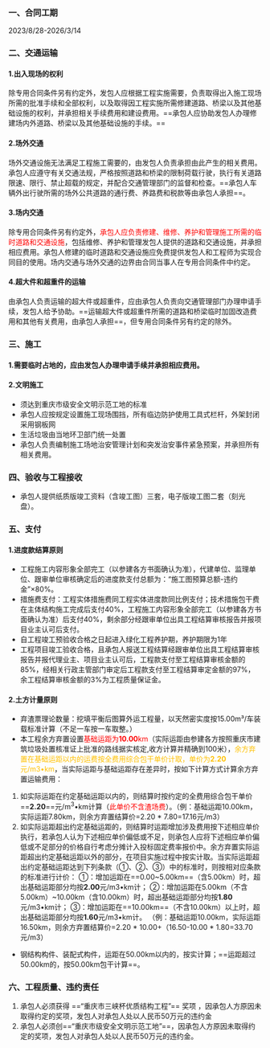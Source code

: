 ### 一、合同工期
2023/8/28-2026/3/14
### 二、交通运输
#### 1.出入现场的权利
除专用合同条件另有约定外，发包人应根据工程实施需要，负责取得出入施工现场所需的批准手续和全部权利，以及取得因工程实施所需修建道路、桥梁以及其他基础设施的权利，并承担相关手续费用和建设费用。==承包人应协助发包人办理修建场内外道路、桥梁以及其他基础设施的手续。==
#### 2.场外交通
场外交通设施无法满足工程施工需要的，由发包人负责承担由此产生的相关费用。承包人应遵守有关交通法规，严格按照道路和桥梁的限制荷载行驶，执行有关道路限速、限行、禁止超载的规定，并配合交通管理部门的监督和检查。==承包人车辆外出行驶所需的场外公共道路的通行费、养路费和税款等由承包人承担==。
#### 3.场内交通
除专用合同条件另有约定外，<font color="#ff0000">承包人应负责修建、维修、养护和管理施工所需的临时道路和交通设施</font>，包括维修、养护和管理发包人提供的道路和交通设施，并承担相应费用。承包人修建的临时道路和交通设施应免费提供发包人和工程师为实现合同目的使用。场内交通与场外交通的边界由合同当事人在专用合同条件中约定。
#### 4.超大件和超重件的运输
由承包人负责运输的超大件或超重件，应由承包人负责向交通管理部门办理申请手续，发包人给予协助。==运输超大件或超重件所需的道路和桥梁临时加固改造费用和其他有关费用，由承包人承担==，但专用合同条件另有约定的除外。
### 三、施工
#### 1.需要临时占地的，应由发包人办理申请手续并承担相应费用。
#### 2.文明施工
- 须达到重庆市级安全文明示范工地的标准
- 承包人应按规定设置施工现场围挡，所有临边防护使用工具式栏杆，外架封闭采用钢板网
- 生活垃圾由当地环卫部门统一处置
- 承包人负责编制施工场地治安管理计划和突发治安事件紧急预案，并承担所有相关费用。

### 四、验收与工程接收
- 承包人提供纸质版竣工资料（含竣工图）三套，电子版竣工图二套（刻光盘）。
### 五、支付
#### 1.进度款结算原则
- 工程施工内容形象全部完工（以参建各方书面确认为准），代建单位、监理单位、跟审单位审核确定后的进度款支付总额为：“施工图预算总额-违约金”×80%。
- 措施费支付：工程实体措施费同工程实体进度款同比例支付；技术措施包干费在主体结构施工完成后支付40%，工程施工内容形象全部完工（以参建各方书面确认为准）后支付40%，剩余部分经跟审单位出具工程结算审核报告并报项目业主认可后支付。
- 自工程竣工预验收合格之日起进入绿化工程养护期，养护期限为1年
- 工程项目竣工验收合格，且承包人报送工程结算经跟审单位出具工程结算审核报告并报代理业主、项目业主认可后，工程款支付至工程结算审核金额的85%，经相关行政主管部门审定后工程款支付至工程结算审定金额的97%，余工程结算审核金额的3%为工程质量保证金。
#### 2.土方计量原则
- 弃渣票理论数量：挖填平衡后图算外运工程量，以天然密实度按15.00m³/车装载标准计算（不足一车按一车取整。）
- 本工程余方弃置设置<font color="#ff0000">基础运距为**10.00**km</font>（实际运距由参建各方按照重庆市建筑垃圾处置核准证上批准的路线据实核定,收方计算并精确到100米），<font color="#ffc000">余方弃置在基础运距以内的运费按全费用综合包干单价计取，单价为**2.20**元/m3•km</font>，当实际运距与基础运距存在差异时，按如下计算方式计算余方弃置运输费用：
1.  如实际运距在约定基础运距以内的，则结算时按约定的全费用综合包干单价==**2.20**==元/m<sup>3</sup>•km计算（<font color="#ff0000">此单价不含渣场费</font>）。（例：基础运距10.00km，实际运距7.80km，则余方弃置结算价=2.20 * 7.80=17.16元/m3）
2. 如实际运距超出约定基础运距的，则结算时运距增加涉及费用按下述相应单价执行，若承包人认为下述相应单价偏低或不足，则承包人应将下述相应单价偏低或不足部分的价格自行考虑分摊计入投标固定费率报价中。余方弃置实际运距超出约定基础运距以外的部分，在项目实施过程中按实计取。当实际运距超出约定基础运距达到下列条款（①、②、③）中的标准时，则按相对应条款的标准进行计价：
①：增加运距在==0.00~5.00km==（含5.00km）时，超出基础运距部分均按**2.00**元/m3•km计；
②：增加运距在5.00km（不含5.00km）~10.00km（含10.00km）时，超出基础运距部分均按**1.80**元/m3•km计；
③：增加运距在==10.00km==（不含10.00km）以上时，超出基础运距部分均按**1.60**元/m3•km计。
（例：基础运距10.00km，实际运距16.50km，则余方弃置结算价=2.20 * 10.00+（16.50-10.00 * 1.80=33.70元/m3）
- 钢结构构件、装配式构件，运距在50.00km以内的，按实计算；==运距超过50.00km的，按50.00km包干计算==。
### 六、工程质量、违约责任
1. 承包人必须获得 ==“重庆市三峡杯优质结构工程”== 奖项  ，因承包人方原因未取得约定的奖项，发包人对承包人处以人民币50万元的违约金
2. 承包人必须创==“重庆市级安全文明示范工地”==，因承包人方原因未取得约定的奖项，发包人对承包人处以人民币50万元的违约金。
